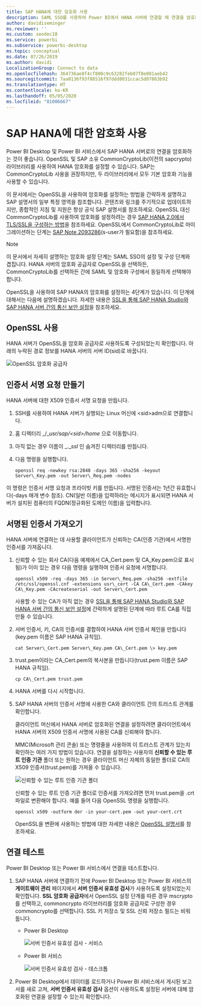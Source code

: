 ```yaml
---
title: SAP HANA에 대한 암호화 사용
description: SAML SSO를 사용하여 Power BI에서 HANA 서버에 연결할 때 연결을 암호화하는 방법을 알아봅니다.
author: davidiseminger
ms.reviewer: ''
ms.custom: seodec18
ms.service: powerbi
ms.subservice: powerbi-desktop
ms.topic: conceptual
ms.date: 07/26/2019
ms.author: davidi
LocalizationGroup: Connect to data
ms.openlocfilehash: 364736ae8f4cf800c9c63282feb07f8e081aeb42
ms.sourcegitcommit: 7aa0136f93f88516f97ddd8031ccac5d07863b92
ms.translationtype: HT
ms.contentlocale: ko-KR
ms.lasthandoff: 05/05/2020
ms.locfileid: "81006667"
---
```

# <a name="enable-encryption-for-sap-hana"></a>SAP HANA에 대한 암호화 사용

Power BI Desktop 및 Power BI 서비스에서 SAP HANA 서버로의 연결을 암호화하는 것이 좋습니다. OpenSSL 및 SAP 소유 CommonCryptoLib(이전의 sapcrypto) 라이브러리를 사용하여 HANA 암호화를 설정할 수 있습니다. SAP는 CommonCryptoLib 사용을 권장하지만, 두 라이브러리에서 모두 기본 암호화 기능을 사용할 수 있습니다.

이 문서에서는 OpenSSL을 사용하여 암호화를 설정하는 방법을 간략하게 설명하고 SAP 설명서의 일부 특정 영역을 참조합니다. 콘텐츠와 링크를 주기적으로 업데이트하지만, 종합적인 지침 및 지원은 항상 공식 SAP 설명서를 참조하세요.
 OpenSSL 대신 CommonCryptoLib를 사용하여 암호화를 설정하려는 경우 [SAP HANA 2.0에서 TLS/SSL을 구성하는 방법](https://blogs.sap.com/2018/11/13/how-to-configure-tlsssl-in-sap-hana-2.0/)을 참조하세요. OpenSSL에서 CommonCryptoLib로 마이그레이션하는 단계는 [SAP Note 2093286](https://launchpad.support.sap.com/#/notes/2093286)(s-user가 필요함)을 참조하세요.

> [!NOTE]
> 이 문서에서 자세히 설명하는 암호화 설정 단계는 SAML SSO의 설정 및 구성 단계와 겹칩니다. HANA 서버의 암호화 공급자로 OpenSSL을 선택하든, CommonCryptoLib를 선택하든 간에 SAML 및 암호화 구성에서 동일하게 선택해야 합니다.

OpenSSL을 사용하여 SAP HANA의 암호화를 설정하는 4단계가 있습니다. 이 단계에 대해서는 다음에 설명하겠습니다.  자세한 내용은 [SSL을 통해 SAP HANA Studio와 SAP HANA 서버 간의 통신 보안 설정](https://blogs.sap.com/2015/09/28/securing-the-communication-between-sap-hana-studio-and-sap-hana-server-through-ssl/)을 참조하세요.

## <a name="use-openssl"></a>OpenSSL 사용

HANA 서버가 OpenSSL을 암호화 공급자로 사용하도록 구성되었는지 확인합니다. 아래의 누락된 경로 정보를 HANA 서버의 서버 ID(sid)로 바꿉니다.

![OpenSSL 암호화 공급자](media/desktop-sap-hana-encryption/ssl-crypto-provider.png)

## <a name="create-a-certificate-signing-request"></a>인증서 서명 요청 만들기

HANA 서버에 대한 X509 인증서 서명 요청을 만듭니다.

1. SSH를 사용하여 HANA 서버가 실행되는 Linux 머신에 \<sid\>adm으로 연결합니다.

1. 홈 디렉터리 _/__usr/sap/\<sid\>/home_ 으로 이동합니다.

1. 아직 없는 경우 이름이 _.__ssl_ 인 숨겨진 디렉터리를 만듭니다.

1. 다음 명령을 실행합니다.

    ```
    openssl req -newkey rsa:2048 -days 365 -sha256 -keyout Server\_Key.pem -out Server\_Req.pem -nodes
    ```

이 명령은 인증서 서명 요청과 프라이빗 키를 만듭니다. 서명된 인증서는 1년간 유효합니다(-days 매개 변수 참조). CN(일반 이름)을 입력하라는 메시지가 표시되면 HANA 서버가 설치된 컴퓨터의 FQDN(정규화된 도메인 이름)을 입력합니다.

## <a name="get-the-certificate-signed"></a>서명된 인증서 가져오기

HANA 서버에 연결하는 데 사용할 클라이언트가 신뢰하는 CA(인증 기관)에서 서명한 인증서를 가져옵니다.

1. 신뢰할 수 있는 회사 CA(다음 예제에서 CA\_Cert.pem 및 CA\_Key.pem으로 표시됨)가 이미 있는 경우 다음 명령을 실행하여 인증서 요청에 서명합니다.

    ```
    openssl x509 -req -days 365 -in Server\_Req.pem -sha256 -extfile /etc/ssl/openssl.cnf -extensions usr\_cert -CA CA\_Cert.pem -CAkey CA\_Key.pem -CAcreateserial -out Server\_Cert.pem
    ```

    사용할 수 있는 CA가 아직 없는 경우 [SSL을 통해 SAP HANA Studio와 SAP HANA 서버 간의 통신 보안 설정](https://blogs.sap.com/2015/09/28/securing-the-communication-between-sap-hana-studio-and-sap-hana-server-through-ssl/)에 간략하게 설명된 단계에 따라 루트 CA를 직접 만들 수 있습니다.

1. 서버 인증서, 키, CA의 인증서를 결합하여 HANA 서버 인증서 체인을 만듭니다(key.pem 이름은 SAP HANA 규칙임).

    ```
    cat Server\_Cert.pem Server\_Key.pem CA\_Cert.pem \> key.pem
    ```

1. trust.pem이라는 CA\_Cert.pem의 복사본을 만듭니다(trust.pem 이름은 SAP HANA 규칙임).

    ```
    cp CA\_Cert.pem trust.pem
    ```

1. HANA 서버를 다시 시작합니다.

1. SAP HANA 서버의 인증서 서명에 사용한 CA와 클라이언트 간의 트러스트 관계를 확인합니다.

    클라이언트 머신에서 HANA 서버로 암호화된 연결을 설정하려면 클라이언트에서 HANA 서버의 X509 인증서 서명에 사용된 CA를 신뢰해야 합니다.

    MMC(Microsoft 관리 콘솔) 또는 명령줄을 사용하여 이 트러스트 관계가 있는지 확인하는 여러 가지 방법이 있습니다. 연결을 설정하는 사용자의 **신뢰할 수 있는 루트 인증 기관** 폴더 또는 원하는 경우 클라이언트 머신 자체의 동일한 폴더로 CA의 X509 인증서(trust.pem)를 가져올 수 있습니다.

    ![신뢰할 수 있는 루트 인증 기관 폴더](media/desktop-sap-hana-encryption/trusted-root-certification.png)

    신뢰할 수 있는 루트 인증 기관 폴더로 인증서를 가져오려면 먼저 trust.pem을 .crt 파일로 변환해야 합니다. 예를 들어 다음 OpenSSL 명령을 실행합니다.

    ```
    openssl x509 -outform der -in your-cert.pem -out your-cert.crt
    ```
    
    OpenSSL을 변환에 사용하는 방법에 대한 자세한 내용은 [OpenSSL 설명서](https://www.openssl.org/docs/man1.0.2/man3/x509.html)를 참조하세요.

## <a name="test-the-connection"></a>연결 테스트

Power BI Desktop 또는 Power BI 서비스에서 연결을 테스트합니다.

1. SAP HANA 서버에 연결하기 전에 Power BI Desktop 또는 Power BI 서비스의 **게이트웨이 관리** 페이지에서 **서버 인증서 유효성 검사**가 사용하도록 설정되었는지 확인합니다. **SSL 암호화 공급자**에서 OpenSSL 설정 단계를 따른 경우 mscrypto를 선택하고, commoncrypto 라이브러리를 암호화 공급자로 구성한 경우 commoncrypto를 선택합니다. SSL 키 저장소 및 SSL 신뢰 저장소 필드는 비워 둡니다.

    - Power BI Desktop

        ![서버 인증서 유효성 검사 - 서비스](media/desktop-sap-hana-encryption/validate-server-certificate-service.png)

    - Power BI 서비스

        ![서버 인증서 유효성 검사 - 데스크톱](media/desktop-sap-hana-encryption/validate-server-certificate-desktop.png)

1. Power BI Desktop에서 데이터를 로드하거나 Power BI 서비스에서 게시된 보고서를 새로 고쳐, **서버 인증서 유효성 검사** 옵션이 사용하도록 설정된 서버에 대해 암호화된 연결을 설정할 수 있는지 확인합니다.
